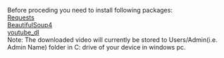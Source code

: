 Before proceding you need to install following packages:<br/>
[Requests](https://pypi.org/project/requests/)<br/>
[BeautifulSoup4](https://www.pythonforbeginners.com/beautifulsoup/beautifulsoup-4-python)<br/>
[youtube_dl](https://pypi.org/project/youtube_dl/)<br/>
Note: The downloaded video will currently be stored to Users/Admin(i.e. Admin Name) folder in C: drive of your device in windows pc.
